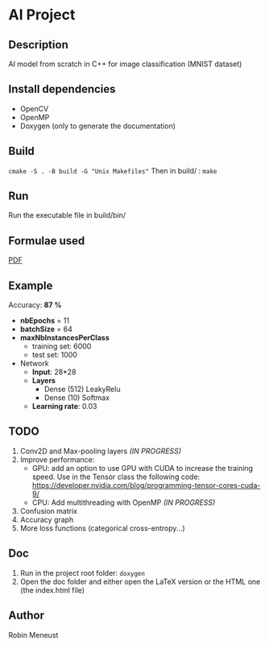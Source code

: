 # AI Project

## Description

AI model from scratch in C++ for image classification (MNIST dataset)

## Install dependencies

- OpenCV
- OpenMP
- Doxygen (only to generate the documentation)

## Build
`cmake -S . -B build -G "Unix Makefiles"`
Then in build/ : `make`

## Run

Run the executable file in build/bin/

## Formulae used

[PDF](pdf/AI_Project.pdf)

## Example

Accuracy: **87 %**

- **nbEpochs** = 11
- **batchSize** = 64
- **maxNbInstancesPerClass** 
  - training set: 6000
  - test set: 1000
- Network
  - **Input**: 28*28
  - **Layers**
    - Dense (512) LeakyRelu
    - Dense (10) Softmax
  - **Learning rate**: 0.03

## TODO

1. Conv2D and Max-pooling layers *(IN PROGRESS)*
2. Improve performance: 
   - GPU: add an option to use GPU with CUDA to increase the training speed. Use in the Tensor class the following code: https://developer.nvidia.com/blog/programming-tensor-cores-cuda-9/
   - CPU: Add multithreading with OpenMP *(IN PROGRESS)* 
3. Confusion matrix
4. Accuracy graph
5. More loss functions (categorical cross-entropy...)

## Doc

1. Run in the project root folder: `doxygen`
2. Open the doc folder and either open the LaTeX version or the HTML one (the index.html file)

## Author

Robin Meneust